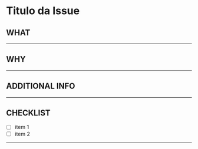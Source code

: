 # **Titulo da Issue**

## **WHAT**
<!-- Descreva em detalhes o que a issue precisa que seja feito -->


---

## **WHY**
<!-- Descreva a importância disso para o projeto -->


---

## **ADDITIONAL INFO**
<!-- Adicione aqui links e/ou imagens que possam ajudar quem for desenvolver a issue -->


---

## **CHECKLIST**
<!-- Descreva aqui caso a issue necessite que as coisas sejam feitas em partes  -->

- [ ] item 1
- [ ] item 2

---
